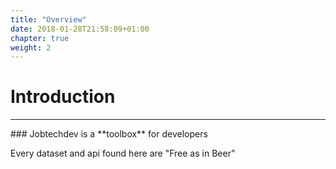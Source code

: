 ```yaml
---
title: "Overview"
date: 2018-01-28T21:58:09+01:00
chapter: true
weight: 2
---
```

# Introduction
<hr>
### Jobtechdev is a **toolbox** for developers

Every dataset and api found here are "Free as in Beer"
